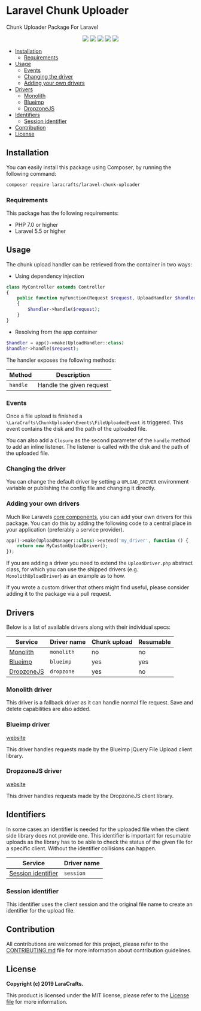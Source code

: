 # Laravel Chunk Uploader

Chunk Uploader Package For Laravel

<p align="center">
    <a href="https://travis-ci.org/LaraCrafts/laravel-chunk-uploader"><img src="https://travis-ci.org/LaraCrafts/laravel-chunk-uploader.svg?branch=master"></a>
    <a href="https://packagist.org/packages/laracrafts/laravel-chunk-uploader"><img src="https://poser.pugx.org/laracrafts/laravel-chunk-uploader/downloads"></a>
    <a href="https://packagist.org/packages/laracrafts/laravel-chunk-uploader"><img src="https://poser.pugx.org/laracrafts/laravel-chunk-uploader/version"></a>
    <a href="https://scrutinizer-ci.com/g/LaraCrafts/laravel-chunk-uploader/"><img src="https://scrutinizer-ci.com/g/LaraCrafts/laravel-chunk-uploader/badges/coverage.png?b=master"></a>
    <a href="https://packagist.org/packages/laracrafts/laravel-chunk-uploader"><img src="https://poser.pugx.org/laracrafts/laravel-chunk-uploader/license"></a>
</p>

- [Installation](#installation)
    - [Requirements](#requirements)
- [Usage](#usage)
    - [Events](#events)
    - [Changing the driver](#changing-the-driver)
    - [Adding your own drivers](#adding-your-own-drivers)
- [Drivers](#drivers)
    - [Monolith](#monolith-driver)
    - [Blueimp](#blueimp-driver)
    - [DropzoneJS](#dropzonejs-driver)
- [Identifiers](#identifiers)
    - [Session identifier](#session-identifier)
- [Contribution](#contribution)
- [License](#license)
    
## Installation

You can easily install this package using Composer, by running the following command:

```bash
composer require laracrafts/laravel-chunk-uploader
```

### Requirements

This package has the following requirements:

- PHP 7.0 or higher
- Laravel 5.5 or higher

## Usage

The chunk upload handler can be retrieved from the container in two ways:

- Using dependency injection
```php
class MyController extends Controller
{
    public function myFunction(Request $request, UploadHandler $handler)
    {
        $handler->handle($request);
    }
}
```
- Resolving from the app container
```php
$handler = app()->make(UploadHandler::class)
$handler->handle($request);
```

The handler exposes the following methods:

Method         | Description
---------------|-------------------------------------
`handle`       | Handle the given request

### Events

Once a file upload is finished a `\LaraCrafts\ChunkUploader\Events\FileUploadedEvent` is triggered. This event contains
the disk and the path of the uploaded file.

You can also add a `Closure` as the second parameter of the `handle` method to add an inline listener. The listener
is called with the disk and the path of the uploaded file. 

### Changing the driver

You can change the default driver by setting a `UPLOAD_DRIVER` environment variable or publishing the
config file and changing it directly.

### Adding your own drivers

Much like Laravels [core components][5], you can add your own drivers for this package. You can do this
by adding the following code to a central place in your application (preferably a service provider).

```php
app()->make(UploadManager::class)->extend('my_driver', function () {
    return new MyCustomUploadDriver();
});
```

If you are adding a driver you need to extend the `UploadDriver.php` abstract class, for which
you can use the shipped drivers (e.g. `MonolithUploadDriver`) as an example as to how.

If you wrote a custom driver that others might find useful, please consider adding it to the package via
a pull request.

## Drivers

Below is a list of available drivers along with their individual specs:

Service                          | Driver name | Chunk upload | Resumable
---------------------------------|-------------|--------------|-----------
[Monolith](#monolith-driver)     | `monolith`  | no           | no
[Blueimp](#blueimp-driver)       | `blueimp`   | yes          | yes
[DropzoneJS](#dropzonejs-driver) | `dropzone`  | yes          | no

### Monolith driver

This driver is a fallback driver as it can handle normal file request. Save and delete capabilities are also added.

### Blueimp driver

[website](https://blueimp.github.io/jQuery-File-Upload/)

This driver handles requests made by the Blueimp jQuery File Upload client library.

### DropzoneJS driver

[website](https://www.dropzonejs.com/)

This driver handles requests made by the DropzoneJS client library.

## Identifiers

In some cases an identifier is needed for the uploaded file when the client side library does not provide one.
This identifier is important for resumable uploads as the library has to be able to check the status of the given
file for a specific client. Without the identifier collisions can happen.

Service                                   | Driver name
------------------------------------------|-------------
[Session identifier](#session-identifier) | `session`

### Session identifier

This identifier uses the client session and the original file name to create an identifier for the upload file.

## Contribution

All contributions are welcomed for this project, please refer to the [CONTRIBUTING.md][1] file for more information about contribution guidelines.

## License

**Copyright (c) 2019 LaraCrafts.**

This product is licensed under the MIT license, please refer to the [License file][2] for more information.

[1]: https://github.com/LaraCrafts/laravel-chunk-uploader/blob/master/CONTRIBUTING.md
[2]: https://github.com/LaraCrafts/laravel-chunk-uploader/blob/master/LICENSE
[5]: https://laravel.com/docs/5.0/extending#managers-and-factories
